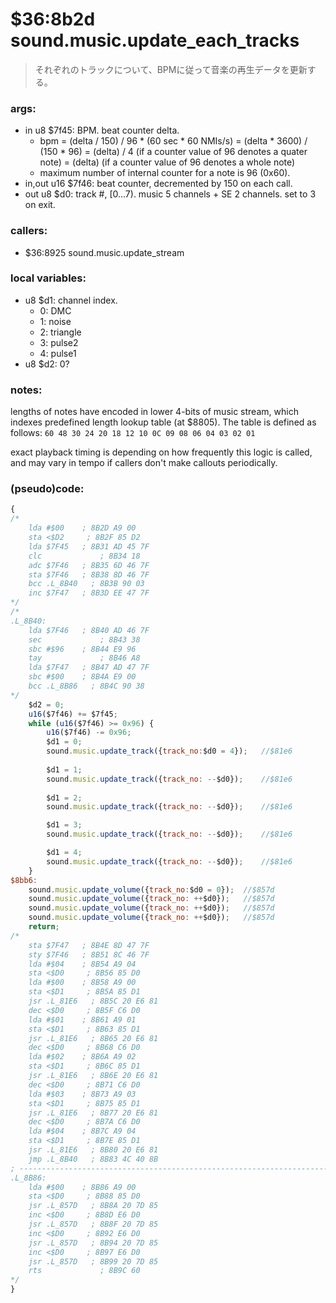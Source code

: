 ﻿
# $36:8b2d sound.music.update_each_tracks
> それぞれのトラックについて、BPMに従って音楽の再生データを更新する。

### args:
+	in u8 $7f45: BPM. beat counter delta.
    -   bpm = (delta / 150) / 96 * (60 sec * 60 NMIs/s)
        = (delta * 3600) / (150 * 96)
        = (delta) / 4 (if a counter value of 96 denotes a quater note)
        = (delta) (if a counter value of 96 denotes a whole note)
    -   maximum number of internal counter for a note is 96 (0x60).
+	in,out u16 $7f46: beat counter, decremented by 150 on each call.
+	out u8 $d0: track #, [0...7). music 5 channels + SE 2 channels. set to 3 on exit.

### callers:
+	$36:8925 sound.music.update_stream

### local variables:
+	u8 $d1: channel index.
    -   0: DMC
    -   1: noise
    -   2: triangle
    -   3: pulse2
    -   4: pulse1
+	u8 $d2: 0?

### notes:
lengths of notes have encoded in lower 4-bits of music stream,
which indexes predefined length lookup table (at $8805).
The table is defined as follows:
    `60 48 30 24 20 18 12 10 0C 09 08 06 04 03 02 01`

exact playback timing is depending on how frequently this logic is called,
and may vary in tempo if callers don't make callouts periodically.

### (pseudo)code:
```js
{
/*
    lda #$00    ; 8B2D A9 00
    sta <$D2     ; 8B2F 85 D2
    lda $7F45   ; 8B31 AD 45 7F
    clc             ; 8B34 18
    adc $7F46   ; 8B35 6D 46 7F
    sta $7F46   ; 8B38 8D 46 7F
    bcc .L_8B40   ; 8B3B 90 03
    inc $7F47   ; 8B3D EE 47 7F
*/
/*
.L_8B40:
    lda $7F46   ; 8B40 AD 46 7F
    sec             ; 8B43 38
    sbc #$96    ; 8B44 E9 96
    tay             ; 8B46 A8
    lda $7F47   ; 8B47 AD 47 7F
    sbc #$00    ; 8B4A E9 00
    bcc .L_8B86   ; 8B4C 90 38
*/
	$d2 = 0;
	u16($7f46) += $7f45;
	while (u16($7f46) >= 0x96) {
		u16($7f46) -= 0x96;
		$d1 = 0;
		sound.music.update_track({track_no:$d0 = 4});	//$81e6
		
		$d1 = 1;
		sound.music.update_track({track_no: --$d0});	//$81e6
		
		$d1 = 2;
		sound.music.update_track({track_no: --$d0});	//$81e6

		$d1 = 3;
		sound.music.update_track({track_no: --$d0});	//$81e6

		$d1 = 4;
		sound.music.update_track({track_no: --$d0});	//$81e6
	}
$8bb6:
	sound.music.update_volume({track_no:$d0 = 0});	//$857d
	sound.music.update_volume({track_no: ++$d0});	//$857d
	sound.music.update_volume({track_no: ++$d0});	//$857d
	sound.music.update_volume({track_no: ++$d0});	//$857d
	return;
/*
    sta $7F47   ; 8B4E 8D 47 7F
    sty $7F46   ; 8B51 8C 46 7F
    lda #$04    ; 8B54 A9 04
    sta <$D0     ; 8B56 85 D0
    lda #$00    ; 8B58 A9 00
    sta <$D1     ; 8B5A 85 D1
    jsr .L_81E6   ; 8B5C 20 E6 81
    dec <$D0     ; 8B5F C6 D0
    lda #$01    ; 8B61 A9 01
    sta <$D1     ; 8B63 85 D1
    jsr .L_81E6   ; 8B65 20 E6 81
    dec <$D0     ; 8B68 C6 D0
    lda #$02    ; 8B6A A9 02
    sta <$D1     ; 8B6C 85 D1
    jsr .L_81E6   ; 8B6E 20 E6 81
    dec <$D0     ; 8B71 C6 D0
    lda #$03    ; 8B73 A9 03
    sta <$D1     ; 8B75 85 D1
    jsr .L_81E6   ; 8B77 20 E6 81
    dec <$D0     ; 8B7A C6 D0
    lda #$04    ; 8B7C A9 04
    sta <$D1     ; 8B7E 85 D1
    jsr .L_81E6   ; 8B80 20 E6 81
    jmp .L_8B40   ; 8B83 4C 40 8B
; ----------------------------------------------------------------------------
.L_8B86:
    lda #$00    ; 8B86 A9 00
    sta <$D0     ; 8B88 85 D0
    jsr .L_857D   ; 8B8A 20 7D 85
    inc <$D0     ; 8B8D E6 D0
    jsr .L_857D   ; 8B8F 20 7D 85
    inc <$D0     ; 8B92 E6 D0
    jsr .L_857D   ; 8B94 20 7D 85
    inc <$D0     ; 8B97 E6 D0
    jsr .L_857D   ; 8B99 20 7D 85
    rts             ; 8B9C 60
*/
}
```


